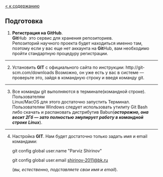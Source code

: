 [< к содержанию](./readme.md)

## **Подготовка**

1. **Регистрация на GitHub**.  
**Git**Hub ­ это сервис для хранения репозиториев.                
Репозиторий научного проекта будет находиться именно там, поэтому если у вас
еще нет аккаунта на **Git**Hub, вам необходимо пройти стандартную процедуру
регистрации. 
-----
2. Установить **GIT** с официального сайта по инструкции: http://git­scm.com/downloads
Возможно, он уже есть у вас в системе — проверьте это, зайдя в командную строку
и введя команду git. 
-----
3. Все команды git выполняются в терминале(командной строке). Пользователям      
Linux/MacOS для этого достаточно запустить Терминал. Пользователям Windows
следует использовать утилиту Git Bash либо скачать и распаковать дистрибутив
Babun(***осторожно, она весит 2Гб — зато полностью эмулирует работу в командной
строке Linux***). 
-----
4. Настройка **GIT**. Нам будет достаточно только задать имя и email командами:

    git config ­­global user.name "Parviz Shirinov" 

    git config ­­global user.email shirinov-2011@bk.ru
    
    (*вы, естественно, подставляете свои имя и email*). 